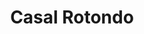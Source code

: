 ---
title: Casal Rotondo

mediaPath: /videos/cr_07_da1890-1080p.mp4
mediaPosition:  [296992.80614868924,4632757.377810636,140.89388979648496]
mediaRotation:  [0.7178019860693331,-0.023519886912034965,-0.022788363937090814,0.6954766812651857]
mediaScale: 1
cameraFOV: 36

# Pair of camera points and targets: [final point], ... , [entrance point]
cameraPath: [
    [[296992.5706002156,4632753.78732498,140.78018108722983],[296992.7326419592,4632756.257341224,140.8584051454395]]
]
animationEntry: 
---